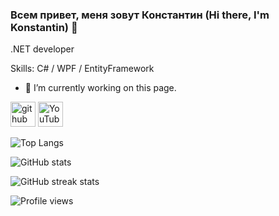 ### Всем привет, меня зовут Константин (Hi there, I'm Konstantin) 👋

.NET developer 

Skills: C# / WPF / EntityFramework 

- 🔭 I’m currently working on this page. 

[<img src='https://cdn.jsdelivr.net/npm/simple-icons@3.0.1/icons/github.svg' alt='github' height='40'>](https://github.com/kosmitster)  [<img src='https://cdn.jsdelivr.net/npm/simple-icons@3.0.1/icons/youtube.svg' alt='YouTube' height='40'>](https://www.youtube.com/channel/UC7QAoEwDPdy75Ny6JDk7yqw)  

![Top Langs](https://github-readme-stats.vercel.app/api/top-langs/?username=kosmitster&hide_border=true)

![GitHub stats](https://github-readme-stats.vercel.app/api?username=kosmitster&show_icons=true&hide_border=true)  

![GitHub streak stats](https://github-readme-streak-stats.herokuapp.com/?user=kosmitster)  

![Profile views](https://gpvc.arturio.dev/kosmitster)
